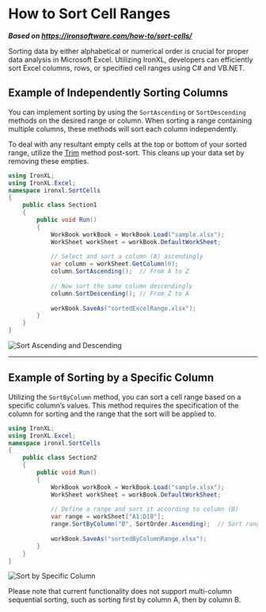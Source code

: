 # How to Sort Cell Ranges

***Based on <https://ironsoftware.com/how-to/sort-cells/>***


Sorting data by either alphabetical or numerical order is crucial for proper data analysis in Microsoft Excel. Utilizing IronXL, developers can efficiently sort Excel columns, rows, or specified cell ranges using C# and VB.NET.

## Example of Independently Sorting Columns

You can implement sorting by using the `SortAscending` or `SortDescending` methods on the desired range or column. When sorting a range containing multiple columns, these methods will sort each column independently.

To deal with any resultant empty cells at the top or bottom of your sorted range, utilize the [Trim](https://ironsoftware.com/csharp/excel/how-to/trim-cell-range/) method post-sort. This cleans up your data set by removing these empties.

```cs
using IronXL;
using IronXL.Excel;
namespace ironxl.SortCells
{
    public class Section1
    {
        public void Run()
        {
            WorkBook workBook = WorkBook.Load("sample.xlsx");
            WorkSheet workSheet = workBook.DefaultWorkSheet;
            
            // Select and sort a column (A) ascendingly
            var column = workSheet.GetColumn(0);
            column.SortAscending();  // From A to Z
            
            // Now sort the same column descendingly
            column.SortDescending(); // From Z to A
            
            workBook.SaveAs("sortedExcelRange.xlsx");
        }
    }
}
```
<div class="content-img-align-center">
    <div class="center-image-wrapper">
         <img src="https://ironsoftware.com/static-assets/excel/how-to/sort-cells/sort-cells-range.png" alt="Sort Ascending and Descending" class="img-responsive add-shadow">
    </div>
</div>

---

## Example of Sorting by a Specific Column

Utilizing the `SortByColumn` method, you can sort a cell range based on a specific column’s values. This method requires the specification of the column for sorting and the range that the sort will be applied to.

```cs
using IronXL;
using IronXL.Excel;
namespace ironxl.SortCells
{
    public class Section2
    {
        public void Run()
        {
            WorkBook workBook = WorkBook.Load("sample.xlsx");
            WorkSheet workSheet = workBook.DefaultWorkSheet;
            
            // Define a range and sort it according to column (B)
            var range = workSheet["A1:D10"];
            range.SortByColumn("B", SortOrder.Ascending);  // Sort range using Column B
            
            workBook.SaveAs("sortedByColumnRange.xlsx");
        }
    }
}
```

<div class="content-img-align-center">
    <div class="center-image-wrapper">
         <img src="https://ironsoftware.com/static-assets/excel/how-to/sort-cells/sort-cells-sort-by-column.png" alt="Sort by Specific Column" class="img-responsive add-shadow">
    </div>
</div>

Please note that current functionality does not support multi-column sequential sorting, such as sorting first by column A, then by column B.